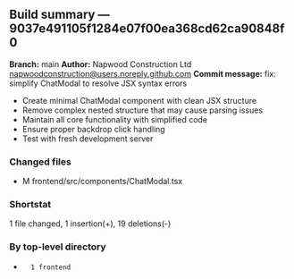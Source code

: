 ## Build summary — 9037e491105f1284e07f00ea368cd62ca90848f0

**Branch:** main **Author:** Napwood Construction Ltd <napwoodconstruction@users.noreply.github.com>
**Commit message:** fix: simplify ChatModal to resolve JSX syntax errors

- Create minimal ChatModal component with clean JSX structure
- Remove complex nested structure that may cause parsing issues
- Maintain all core functionality with simplified code
- Ensure proper backdrop click handling
- Test with fresh development server

### Changed files

- M frontend/src/components/ChatModal.tsx

### Shortstat

1 file changed, 1 insertion(+), 19 deletions(-)

### By top-level directory

-       1 frontend
